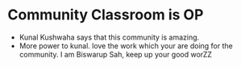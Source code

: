# Community Classroom is OP

- Kunal Kushwaha says that this community is amazing.
- More power to kunal. love the work which your are doing for the community.
I am Biswarup Sah, keep up your good worZZ
